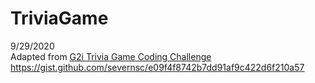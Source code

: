 # TriviaGame

9/29/2020  
Adapted from [G2i Trivia Game Coding Challenge](https://gist.github.com/severnsc/e09f4f8742b7dd91af9c422d6f210a57)  
https://gist.github.com/severnsc/e09f4f8742b7dd91af9c422d6f210a57
